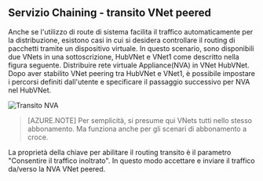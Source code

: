 ## <a name="service-chaining---transit-through-peered-vnet"></a>Servizio Chaining - transito VNet peered

Anche se l'utilizzo di route di sistema facilita il traffico automaticamente per la distribuzione, esistono casi in cui si desidera controllare il routing di pacchetti tramite un dispositivo virtuale.
In questo scenario, sono disponibili due VNets in una sottoscrizione, HubVNet e VNet1 come descritto nella figura seguente. Distribuire rete virtuale Appliance(NVA) in VNet HubVNet. Dopo aver stabilito VNet peering tra HubVNet e VNet1, è possibile impostare i percorsi definiti dall'utente e specificare il passaggio successivo per NVA nel HubVNet.

![Transito NVA](./media/virtual-networks-create-vnetpeering-scenario-transit-include/figure01.PNG)

> [AZURE.NOTE] Per semplicità, si presume qui VNets tutti nello stesso abbonamento. Ma funziona anche per gli scenari di abbonamento a croce.

La proprietà della chiave per abilitare il routing transito è il parametro "Consentire il traffico inoltrato". In questo modo accettare e inviare il traffico da/verso la NVA VNet peered.  
